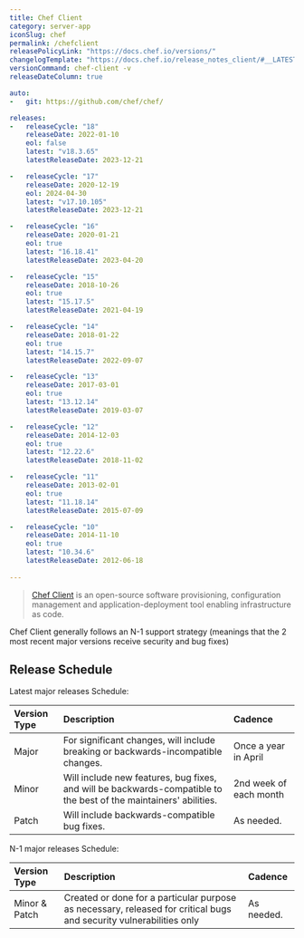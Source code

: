 ```yaml
---
title: Chef Client
category: server-app
iconSlug: chef
permalink: /chefclient
releasePolicyLink: "https://docs.chef.io/versions/"
changelogTemplate: "https://docs.chef.io/release_notes_client/#__LATEST__"
versionCommand: chef-client -v
releaseDateColumn: true

auto:
-   git: https://github.com/chef/chef/

releases:
-   releaseCycle: "18"
    releaseDate: 2022-01-10
    eol: false
    latest: "v18.3.65"
    latestReleaseDate: 2023-12-21

-   releaseCycle: "17"
    releaseDate: 2020-12-19
    eol: 2024-04-30
    latest: "v17.10.105"
    latestReleaseDate: 2023-12-21

-   releaseCycle: "16"
    releaseDate: 2020-01-21
    eol: true
    latest: "16.18.41"
    latestReleaseDate: 2023-04-20

-   releaseCycle: "15"
    releaseDate: 2018-10-26
    eol: true
    latest: "15.17.5"
    latestReleaseDate: 2021-04-19

-   releaseCycle: "14"
    releaseDate: 2018-01-22
    eol: true
    latest: "14.15.7"
    latestReleaseDate: 2022-09-07

-   releaseCycle: "13"
    releaseDate: 2017-03-01
    eol: true
    latest: "13.12.14"
    latestReleaseDate: 2019-03-07

-   releaseCycle: "12"
    releaseDate: 2014-12-03
    eol: true
    latest: "12.22.6"
    latestReleaseDate: 2018-11-02

-   releaseCycle: "11"
    releaseDate: 2013-02-01
    eol: true
    latest: "11.18.14"
    latestReleaseDate: 2015-07-09

-   releaseCycle: "10"
    releaseDate: 2014-11-10
    eol: true
    latest: "10.34.6"
    latestReleaseDate: 2012-06-18
    
---
```


> [Chef Client](https://docs.chef.io/chef_client_overview/) is an open-source software provisioning, configuration
> management and application-deployment tool enabling infrastructure as code.

Chef Client generally follows an N-1 support strategy (meanings that the 2 most recent major versions receive security and bug fixes)  

## Release Schedule
Latest major releases Schedule:

| Version Type | Description                                                                                                                                                     | Cadence                                                                                                             |
|:-------------|:----------------------------------------------------------------------------------------------------------------------------------------------------------------|:--------------------------------------------------------------------------------------------------------------------|
| Major        | For significant changes, will include breaking or backwards-incompatible changes.| Once a year in April |
| Minor        | Will include new features, bug fixes, and will be backwards-compatible to the best of the maintainers' abilities. | 2nd week of each month |
| Patch        | Will include backwards-compatible bug fixes. | As needed. |

N-1 major releases Schedule:

| Version Type | Description                                                                                                                                                     | Cadence                                                                                                             |
|:-------------|:----------------------------------------------------------------------------------------------------------------------------------------------------------------|:--------------------------------------------------------------------------------------------------------------------|
| Minor & Patch      | Created or done for a particular purpose as necessary, released for critical bugs and security vulnerabilities only | As needed. |
